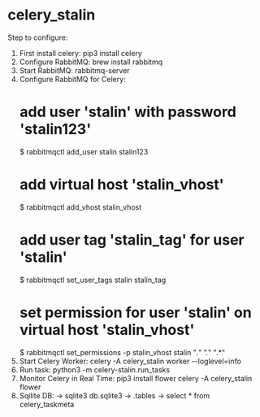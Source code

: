 # celery_stalin

Step to configure:
   1. First install celery: pip3 install celery
   2. Configure RabbitMQ: brew install rabbitmq
   3. Start RabbitMQ: rabbitmq-server
   4. Configure RabbitMQ for Celery:
        # add user 'stalin' with password 'stalin123'
        $ rabbitmqctl add_user stalin stalin123
        # add virtual host 'stalin_vhost'
        $ rabbitmqctl add_vhost stalin_vhost
        # add user tag 'stalin_tag' for user 'stalin'
        $ rabbitmqctl set_user_tags stalin stalin_tag
        # set permission for user 'stalin' on virtual host 'stalin_vhost'
        $ rabbitmqctl set_permissions -p stalin_vhost stalin ".*" ".*" ".*"
   5. Start Celery Worker: celery -A celery_stalin worker --loglevel=info
   6. Run task: python3 -m celery-stalin.run_tasks
   7. Monitor Celery in Real Time: 
         pip3 install flower
         celery -A celery_stalin flower
   8. Sqilite DB:
         -> sqlite3 db.sqlite3
         -> .tables
         -> select * from celery_taskmeta
